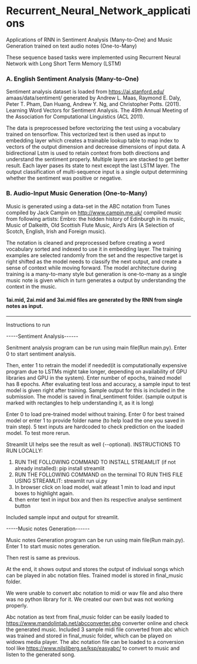 # Recurrent_Neural_Network_applications

Applications of RNN in Sentiment Analysis (Many-to-One) and Music Generation trained on text audio notes (One-to-Many)

These sequence based tasks were implemented using Recurrent Neural Network with Long Short Term Memory (LSTM)

### A. English Sentiment Analysis (Many-to-One)

Sentiment analysis dataset is loaded from
https://ai.stanford.edu/ amaas/data/sentiment/ generated
by Andrew L. Maas, Raymond E. Daly, Peter T.
Pham, Dan Huang, Andrew Y. Ng, and Christopher
Potts. (2011). Learning Word Vectors for Sentiment
Analysis. The 49th Annual Meeting of the Association
for Computational Linguistics (ACL 2011).

The data is preprocessed before
vectorizing the test using a vocabulary trained on
tensorflow. This vectorized text is then used as
input to embedding layer which creates a trainable
lookup table to map index to vectors of the output
dimension and decrease dimensions of input
data. A bidirectional Lstm is used to retain context
from both directions and understand the sentiment
properly. Multiple layers are stacked to get better
result. Each layer pases its state to next except
the last LSTM layer. The output classification of
multi-sequence input is a single output determining
whether the sentiment was positive or negative.

### B. Audio-Input Music Generation (One-to-Many)

Music is generated using a data-set in the ABC
notation from Tunes compiled by Jack Campin
on http://www.campin.me.uk/ compiled music from
following artists: Embro: the hidden history of Edinburgh
in its music, Music of Dalkeith, Old Scottish
Flute Music, Aird’s Airs (A Selection of Scotch,
English, Irish and Foreign music).

The notation is cleaned and preprocessed before
creating a word vocabulary sorted and indexed to
use it in embedding layer. The training examples are
selected randomly from the set and the respective
target is right shifted as the model needs to classify
the next output, and create a sense of context while
moving forward. The model architecture during
training is a many-to-many style but generation is
one-to-many as a single music note is given which
in turn generates a output by understanding the
context in the music.

#### 1ai.mid, 2ai.mid and 3ai.mid files are generated by the RNN from single notes as input.

-----------------------------







Instructions to run 

-----Sentiment Analysis------

Senitment analysis program can be run using main file(Run main.py). Enter 0 to start sentiment analysis.

Then, enter 1 to retrain the model if needed(it is computationally expensive program due to LSTMs might take longer,
depending on availability of GPU libraries and GPU in the system). Enter number of epochs, trained model has 8 epochs.
After evaluating test loss and accuracy, a sample input to test model is given right after training.
Sample output for this is included in the submission. The model is saved in final_sentiment folder.
(sample output is marked with rectangles to help understanding it, as it is long)

Enter 0 to load pre-trained model without training. Enter 0 for best trained model or enter 1 to provide folder name (to help load the one you saved in train step).
5 text inputs are hardcoded to check prediction on the loaded model. To test more rerun.


Streamlit UI helps see the result as well (--optional). 
 INSTRUCTIONS TO RUN LOCALLY:
 1. RUN THE FOLLOWING COMMAND TO INSTALL STREAMLIT (if not already installed): pip install streamlit
 2. RUN THE FOLLOWING COMMAND  on the terminal TO RUN THIS FILE USING STREAMLIT:    streamlit run ui.py
 3. In browser click on load model, wait atleast 1 min to load and input boxes to highlight again.
 4. then enter text in input box and then its respective analyse sentiment button

Included sample input and output for streamlit.


-----Music notes Generation------

Music notes Generation program can be run using main file(Run main.py). Enter 1 to start music notes generation.

Then rest is same as previous.

At the end, it shows output and stores the output of indiviual songs which can be played in abc notation files. Trained model is stored in final_music folder.

We were unable to convert abc notation to midi or wav file and also there was no python library for it. We created our own but was not working properly.

Abc notation as text from final_music folder can be easily loaded to https://www.mandolintab.net/abcconverter.php converter online and check the generated music.
Included 3 sample midi file converted from abc which was trained and stored in final_music folder, which can be played on widows media player.
The abc notation file can be loaded to a conversion tool like https://www.nilsliberg.se/ksp/easyabc/ to convert to music and listen to the generated song.
